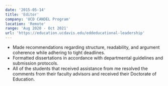 ```yaml
---
date: '2015-05-14'
title: 'Editor'
company: 'UCD CANDEL Program'
location: 'Remote'
range: 'Aug 2020 - Oct 2021'
url: 'https://education.ucdavis.edu/eddeducational-leadership'
---
```


- Made recommendations regarding structure, readability, and argument coherence while adhering to tight deadlines.
- Formatted dissertations in accordance with departmental guidelines and submission protocols.
- All of the students that received assistance from me resolved the comments from their faculty advisors and received their Doctorate of Education.
